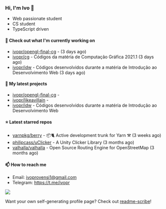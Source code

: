 ### Hi, I'm Ivo 👋

* Web passionate student
* CS student
* TypeScript driven

#### 👷 Check out what I'm currently working on

- [ivopr/opengl-final-cg](https://github.com/ivopr/opengl-final-cg) -  (3 days ago)
- [ivopr/cg](https://github.com/ivopr/cg) - Códigos da matéria de Computação Gráfica 2021.1 (3 days ago)
- [ivopr/idw](https://github.com/ivopr/idw) - Códigos desenvolvidos durante a matéria de Introdução ao Desenvolvimento Web (3 days ago)

#### 🌱 My latest projects

- [ivopr/opengl-final-cg](https://github.com/ivopr/opengl-final-cg) - 
- [ivopr/likeavillain](https://github.com/ivopr/likeavillain) - 
- [ivopr/idw](https://github.com/ivopr/idw) - Códigos desenvolvidos durante a matéria de Introdução ao Desenvolvimento Web

#### ⭐️ Latest starred repos

- [yarnpkg/berry](https://github.com/yarnpkg/berry) - 📦🐈 Active development trunk for Yarn ⚒ (3 weeks ago)
- [philipcass/uClicker](https://github.com/philipcass/uClicker) - A Unity Clicker Library (3 months ago)
- [valhalla/valhalla](https://github.com/valhalla/valhalla) - Open Source Routing Engine for OpenStreetMap (3 months ago)

#### 📫 How to reach me

- Email: [ivoprovensi1@gmail.com](mailto://ivoprovensi1@gmail.com)
- Telegram: https://t.me/ivopr

![](https://github-readme-stats.vercel.app/api/top-langs/?username=ivopr&layout=compact&theme=react)

Want your own self-generating profile page? Check out [readme-scribe](https://github.com/muesli/readme-scribe)!
